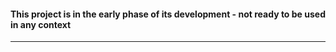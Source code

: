 #### This project is in the early phase of its development - not ready to be used in any context

* * *

